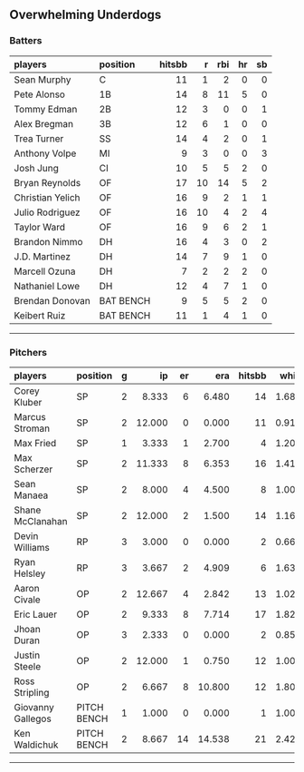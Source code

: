 ## Overwhelming Underdogs

### Batters

 
|players          |position  | hitsbb|  r| rbi| hr| sb| 
|:----------------|:---------|------:|--:|---:|--:|--:| 
|Sean Murphy      |C         |     11|  1|   2|  0|  0| 
|Pete Alonso      |1B        |     14|  8|  11|  5|  0| 
|Tommy Edman      |2B        |     12|  3|   0|  0|  1| 
|Alex Bregman     |3B        |     12|  6|   1|  0|  0| 
|Trea Turner      |SS        |     14|  4|   2|  0|  1| 
|Anthony Volpe    |MI        |      9|  3|   0|  0|  3| 
|Josh Jung        |CI        |     10|  5|   5|  2|  0| 
|Bryan Reynolds   |OF        |     17| 10|  14|  5|  2| 
|Christian Yelich |OF        |     16|  9|   2|  1|  1| 
|Julio Rodriguez  |OF        |     16| 10|   4|  2|  4| 
|Taylor Ward      |OF        |     16|  9|   6|  2|  1| 
|Brandon Nimmo    |DH        |     16|  4|   3|  0|  2| 
|J.D. Martinez    |DH        |     14|  7|   9|  1|  0| 
|Marcell Ozuna    |DH        |      7|  2|   2|  2|  0| 
|Nathaniel Lowe   |DH        |     12|  4|   7|  1|  0| 
|Brendan Donovan  |BAT BENCH |      9|  5|   5|  2|  0| 
|Keibert Ruiz     |BAT BENCH |     11|  1|   4|  1|  0| 

* * *

### Pitchers

 
|players           |position    |  g|     ip| er|    era| hitsbb|  whip| so|  w| sv| 
|:-----------------|:-----------|--:|------:|--:|------:|------:|-----:|--:|--:|--:| 
|Corey Kluber      |SP          |  2|  8.333|  6|  6.480|     14| 1.680|  6|  0|  0| 
|Marcus Stroman    |SP          |  2| 12.000|  0|  0.000|     11| 0.917| 14|  2|  0| 
|Max Fried         |SP          |  1|  3.333|  1|  2.700|      4| 1.200|  2|  0|  0| 
|Max Scherzer      |SP          |  2| 11.333|  8|  6.353|     16| 1.412|  8|  1|  0| 
|Sean Manaea       |SP          |  2|  8.000|  4|  4.500|      8| 1.000|  9|  0|  0| 
|Shane McClanahan  |SP          |  2| 12.000|  2|  1.500|     14| 1.167| 12|  2|  0| 
|Devin Williams    |RP          |  3|  3.000|  0|  0.000|      2| 0.667|  2|  1|  1| 
|Ryan Helsley      |RP          |  3|  3.667|  2|  4.909|      6| 1.636|  4|  0|  1| 
|Aaron Civale      |OP          |  2| 12.667|  4|  2.842|     13| 1.026|  8|  1|  0| 
|Eric Lauer        |OP          |  2|  9.333|  8|  7.714|     17| 1.821| 10|  1|  0| 
|Jhoan Duran       |OP          |  3|  2.333|  0|  0.000|      2| 0.857|  4|  0|  2| 
|Justin Steele     |OP          |  2| 12.000|  1|  0.750|     12| 1.000| 11|  1|  0| 
|Ross Stripling    |OP          |  2|  6.667|  8| 10.800|     12| 1.800|  4|  0|  0| 
|Giovanny Gallegos |PITCH BENCH |  1|  1.000|  0|  0.000|      1| 1.000|  2|  0|  0| 
|Ken Waldichuk     |PITCH BENCH |  2|  8.667| 14| 14.538|     21| 2.423|  7|  0|  0| 


* * *


